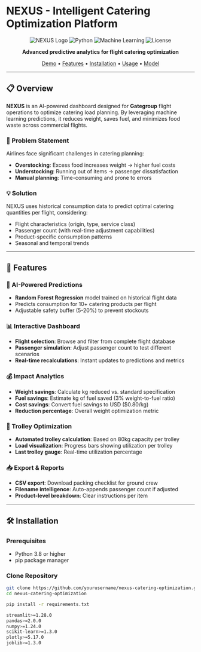 #      NEXUS - Intelligent Catering Optimization Platform

<div align="center">

![NEXUS Logo](https://img.shields.io/badge/NEXUS-AI%20Powered-1e3c72?style=for-the-badge&logo=streamlit&logoColor=white)
![Python](https://img.shields.io/badge/Python-3.8+-FFD700?style=for-the-badge&logo=python&logoColor=1e3c72)
![Machine Learning](https://img.shields.io/badge/ML-Random%20Forest-2a5298?style=for-the-badge&logo=scikit-learn&logoColor=white)
![License](https://img.shields.io/badge/License-MIT-green?style=for-the-badge)

**Advanced predictive analytics for flight catering optimization**

[Demo](#-demo) • [Features](#-features) • [Installation](#-installation) • [Usage](#-usage) • [Model](#-machine-learning-model)

</div>

---

## 📋 Overview

**NEXUS** is an AI-powered dashboard designed for **Gategroup** flight operations to optimize catering load planning. By leveraging machine learning predictions, it reduces weight, saves fuel, and minimizes food waste across commercial flights.

### 🎯 Problem Statement

Airlines face significant challenges in catering planning:
- **Overstocking**: Excess food increases weight → higher fuel costs
- **Understocking**: Running out of items → passenger dissatisfaction
- **Manual planning**: Time-consuming and prone to errors

### 💡 Solution

NEXUS uses historical consumption data to predict optimal catering quantities per flight, considering:
- Flight characteristics (origin, type, service class)
- Passenger count (with real-time adjustment capabilities)
- Product-specific consumption patterns
- Seasonal and temporal trends

---

## 🚀 Features

### 🔮 AI-Powered Predictions
- **Random Forest Regression** model trained on historical flight data
- Predicts consumption for 10+ catering products per flight
- Adjustable safety buffer (5-20%) to prevent stockouts

### 📊 Interactive Dashboard
- **Flight selection**: Browse and filter from complete flight database
- **Passenger simulation**: Adjust passenger count to test different scenarios
- **Real-time recalculations**: Instant updates to predictions and metrics

### 💰 Impact Analytics
- **Weight savings**: Calculate kg reduced vs. standard specification
- **Fuel savings**: Estimate kg of fuel saved (3% weight-to-fuel ratio)
- **Cost savings**: Convert fuel savings to USD ($0.80/kg)
- **Reduction percentage**: Overall weight optimization metric

### 🧳 Trolley Optimization
- **Automated trolley calculation**: Based on 80kg capacity per trolley
- **Load visualization**: Progress bars showing utilization per trolley
- **Last trolley gauge**: Real-time utilization percentage

### 📥 Export & Reports
- **CSV export**: Download packing checklist for ground crew
- **Filename intelligence**: Auto-appends passenger count if adjusted
- **Product-level breakdown**: Clear instructions per item

---

## 🛠️ Installation

### Prerequisites
- Python 3.8 or higher
- pip package manager

### Clone Repository
```bash
git clone https://github.com/yourusername/nexus-catering-optimization.git
cd nexus-catering-optimization

pip install -r requirements.txt

streamlit>=1.28.0
pandas>=2.0.0
numpy>=1.24.0
scikit-learn>=1.3.0
plotly>=5.17.0
joblib>=1.3.0
